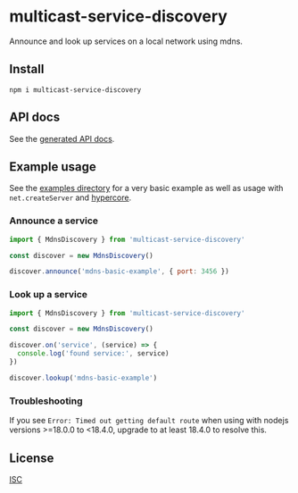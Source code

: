 # multicast-service-discovery

Announce and look up services on a local network using mdns.

## Install

```shell
npm i multicast-service-discovery
```

## API docs

See the [generated API docs](docs/api).

## Example usage

See the [examples directory](examples/) for a very basic example as well as usage with `net.createServer` and [hypercore](https://github.com/hypercore-protocol/hypercore-next).

### Announce a service

```js
import { MdnsDiscovery } from 'multicast-service-discovery'

const discover = new MdnsDiscovery()

discover.announce('mdns-basic-example', { port: 3456 })
```

### Look up a service

```js
import { MdnsDiscovery } from 'multicast-service-discovery'

const discover = new MdnsDiscovery()

discover.on('service', (service) => {
  console.log('found service:', service)
})

discover.lookup('mdns-basic-example')
```

### Troubleshooting

If you see `Error: Timed out getting default route` when using with nodejs versions >=18.0.0 to <18.4.0, upgrade to at least 18.4.0 to resolve this.

## License

[ISC](LICENSE.md)
